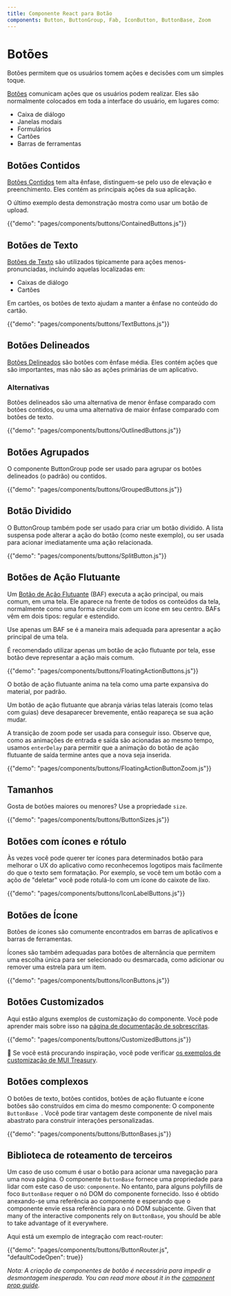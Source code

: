 ```yaml
---
title: Componente React para Botão
components: Button, ButtonGroup, Fab, IconButton, ButtonBase, Zoom
---
```


# Botões

<p class="description">Botões permitem que os usuários tomem ações e decisões com um simples toque.</p>

[Botões](https://material.io/design/components/buttons.html) comunicam ações que os usuários podem realizar. Eles são normalmente colocados em toda a interface do usuário, em lugares como:

- Caixa de diálogo
- Janelas modais
- Formulários
- Cartões
- Barras de ferramentas

## Botões Contidos

[Botões Contidos](https://material.io/design/components/buttons.html#contained-button) tem alta ênfase, distinguem-se pelo uso de elevação e preenchimento. Eles contém as principais ações da sua aplicação.

O último exemplo desta demonstração mostra como usar um botão de upload.

{{"demo": "pages/components/buttons/ContainedButtons.js"}}

## Botões de Texto

[Botões de Texto](https://material.io/design/components/buttons.html#text-button) são utilizados tipicamente para ações menos-pronunciadas, incluindo aquelas localizadas em:

- Caixas de diálogo
- Cartões

Em cartões, os botões de texto ajudam a manter a ênfase no conteúdo do cartão.

{{"demo": "pages/components/buttons/TextButtons.js"}}

## Botões Delineados

[Botões Delineados](https://material.io/design/components/buttons.html#outlined-button) são botões com ênfase média. Eles contém ações que são importantes, mas não são as ações primárias de um aplicativo.

### Alternativas

Botões delineados são uma alternativa de menor ênfase comparado com botões contidos, ou uma uma alternativa de maior ênfase comparado com botões de texto.

{{"demo": "pages/components/buttons/OutlinedButtons.js"}}

## Botões Agrupados

O componente ButtonGroup pode ser usado para agrupar os botões delineados (o padrão) ou contidos.

{{"demo": "pages/components/buttons/GroupedButtons.js"}}

## Botão Dividido

O ButtonGroup também pode ser usado para criar um botão dividido. A lista suspensa pode alterar a ação do botão (como neste exemplo), ou ser usada para acionar imediatamente uma ação relacionada.

{{"demo": "pages/components/buttons/SplitButton.js"}}

## Botões de Ação Flutuante

Um [Botão de Ação Flutuante](https://material.io/design/components/buttons-floating-action-button.html) (BAF) executa a ação principal, ou mais comum, em uma tela. Ele aparece na frente de todos os conteúdos da tela, normalmente como uma forma circular com um ícone em seu centro. BAFs vêm em dois tipos: regular e estendido.

Use apenas um BAF se é a maneira mais adequada para apresentar a ação principal de uma tela.

É recomendado utilizar apenas um botão de ação flutuante por tela, esse botão deve representar a ação mais comum.

{{"demo": "pages/components/buttons/FloatingActionButtons.js"}}

O botão de ação flutuante anima na tela como uma parte expansiva do material, por padrão.

Um botão de ação flutuante que abranja várias telas laterais (como telas com guias) deve desaparecer brevemente, então reapareça se sua ação mudar.

A transição de zoom pode ser usada para conseguir isso. Observe que, como as animações de entrada e saída são acionadas ao mesmo tempo, usamos `enterDelay` para permitir que a animação do botão de ação flutuante de saída termine antes que a nova seja inserida.

{{"demo": "pages/components/buttons/FloatingActionButtonZoom.js"}}

## Tamanhos

Gosta de botões maiores ou menores? Use a propriedade `size`.

{{"demo": "pages/components/buttons/ButtonSizes.js"}}

## Botões com ícones e rótulo

Às vezes você pode querer ter ícones para determinados botão para melhorar o UX do aplicativo como reconhecemos logotipos mais facilmente do que o texto sem formatação. Por exemplo, se você tem um botão com a açõo de "deletar" você pode rotulá-lo com um ícone do caixote de lixo.

{{"demo": "pages/components/buttons/IconLabelButtons.js"}}

## Botões de Ícone

Botões de ícones são comumente encontrados em barras de aplicativos e barras de ferramentas.

Ícones são também adequadas para botões de alternância que permitem uma escolha única para ser selecionado ou desmarcada, como adicionar ou remover uma estrela para um item.

{{"demo": "pages/components/buttons/IconButtons.js"}}

## Botões Customizados

Aqui estão alguns exemplos de customização do componente. Você pode aprender mais sobre isso na [página de documentação de sobrescritas](/customization/components/).

{{"demo": "pages/components/buttons/CustomizedButtons.js"}}

👑 Se você está procurando inspiração, você pode verificar [os exemplos de customização de MUI Treasury](https://mui-treasury.com/components/button).

## Botões complexos

O botões de texto, botões contidos, botões de ação flutuante e ícone botões são construídos em cima do mesmo componente: O componente `ButtonBase `. Você pode tirar vantagem deste componente de nível mais abastrato para construir interações personalizadas.

{{"demo": "pages/components/buttons/ButtonBases.js"}}

## Biblioteca de roteamento de terceiros

Um caso de uso comum é usar o botão para acionar uma navegação para uma nova página. O componente `ButtonBase` fornece uma propriedade para lidar com este caso de uso: `componente`. No entanto, para alguns polyfills de foco `ButtonBase` requer o nó DOM do componente fornecido. Isso é obtido anexando-se uma referência ao componente e esperando que o componente envie essa referência para o nó DOM subjacente. Given that many of the interactive components rely on `ButtonBase`, you should be able to take advantage of it everywhere.

Aqui está um exemplo de integração com react-router:

{{"demo": "pages/components/buttons/ButtonRouter.js", "defaultCodeOpen": true}}

*Nota: A criação de componentes de botão é necessária para impedir a desmontagem inesperada. You can read more about it in the [component prop guide](/guides/composition/#component-property).*